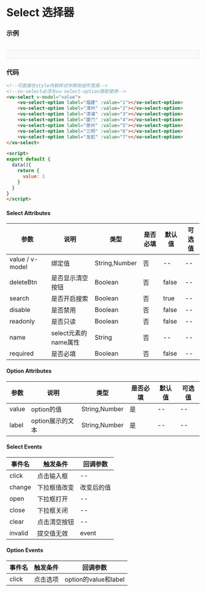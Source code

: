 # Select 选择器

### 示例

<br>
<div style="border:1px solid #e4e7ed;border-radius:5px;padding:10px;background-color:#FAFAFA;">
  <vu-select v-model="value">
  <vu-select-option label="福建" :value="1"></vu-select-option>
  <vu-select-option label="漳州" :value="2"></vu-select-option>
  <vu-select-option label="漳浦" :value="3"></vu-select-option>
  <vu-select-option label="厦门" :value="4"></vu-select-option>
  <vu-select-option label="泉州" :value="5"></vu-select-option>
  <vu-select-option label="三明" :value="6"></vu-select-option>
  <vu-select-option label="龙岩" :value="7"></vu-select-option>
  </vu-select>
</div>

<script>
export default {
  data(){
    return {
      value: 1
    }
  }
}
</script>


### 代码
```html
<!--可直接在style内联样式中修改组件宽高-->
<!--vu-select必须与vu-select-option搭配使用-->
<vu-select v-model="value">
    <vu-select-option label="福建" :value="1"></vu-select-option>
    <vu-select-option label="漳州" :value="2"></vu-select-option>
    <vu-select-option label="漳浦" :value="3"></vu-select-option>
    <vu-select-option label="厦门" :value="4"></vu-select-option>
    <vu-select-option label="泉州" :value="5"></vu-select-option>
    <vu-select-option label="三明" :value="6"></vu-select-option>
    <vu-select-option label="龙岩" :value="7"></vu-select-option>
</vu-select>

<script>
export default {
  data(){
    return {
      value: 1
    }
  }
}
</script>
```

#### Select Attributes
| 参数 | 说明 | 类型 | 是否必填 | 默认值 | 可选值 |
| ---  | --- | ---  | ---      | ---   | ---   |
| value / v-model | 绑定值 | String,Number | 否 | -- | --|
| deleteBtn | 是否显示清空按钮 | Boolean | 否 | false | -- |
| search | 是否开启搜索 | Boolean | 否 | true | --|
| disable | 是否禁用 | Boolean | 否 | false | -- |
| readonly | 是否只读 | Boolean | 否 | false | -- |
| name | select元素的name属性 | String | 否 | -- | -- |
| required | 是否必填 | Boolean | 否 | false | -- |


#### Option Attributes
| 参数 | 说明 | 类型 | 是否必填 | 默认值 | 可选值 |
| ---  | --- | ---  | ---      | ---   | ---   |
| value | option的值 | String,Number | 是 | -- | --|
| label | option展示的文本 | String,Number  | 是 | -- | --|


#### Select Events
| 事件名 | 触发条件 | 回调参数 |
|  ---  | ---  | ---  | 
| click | 点击输入框 | -- |
| change | 下拉框值改变 | 改变后的值 |
| open | 下拉框打开 | -- |
| close | 下拉框关闭 | -- |
| clear | 点击清空按钮 | -- |
| invalid | 提交值无效 | event |


#### Option Events
| 事件名 | 触发条件 | 回调参数 |
|  ---  | ---  | ---  | 
| click | 点击选项 | option的value和label |

